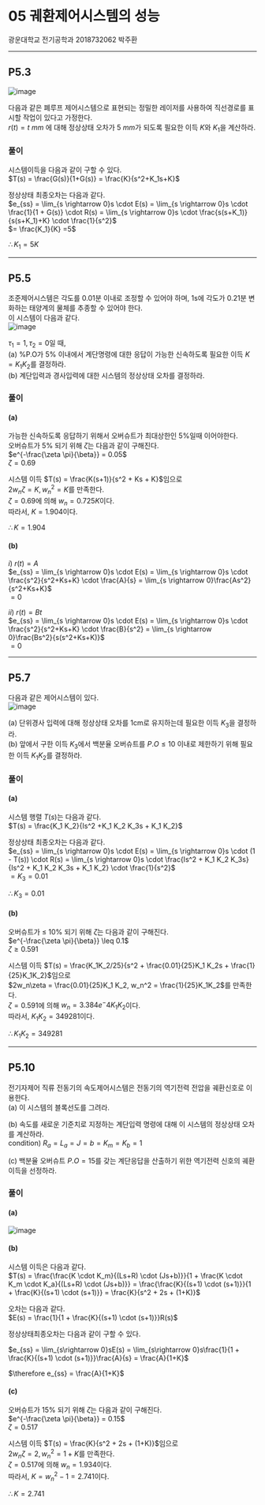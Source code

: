 # 05 궤환제어시스템의 성능  
광운대학교 전기공학과 2018732062 박주환  

---  
## P5.3  
![image](https://github.com/juhwan98/Control-Engineering/assets/113814473/f0e428c4-b1a5-4dbf-bfa6-3e1c049bc691)

다음과 같은 폐루프 제어시스템으로 표현되는 정밀한 레이저를 사용하여 직선경로를 표시할 작업이 있다고 가정한다.  
$r(t) = t$ $mm$ 에 대해 정상상태 오차가 $5$ $mm$가 되도록 필요한 이득 $K$와 $K_1$을 계산하라.
### 풀이  
시스템이득을 다음과 같이 구할 수 있다.  
$T(s) = \frac{G(s)}{1+G(s)}
= \frac{K}{s^2+K_1s+K}$  

정상상태 최종오차는 다음과 같다.  
$e_{ss} = \lim_{s \rightarrow 0}s \cdot E(s)
= \lim_{s \rightarrow 0}s \cdot \frac{1}{1 + G(s)} \cdot R(s)
= \lim_{s \rightarrow 0}s \cdot \frac{s(s+K_1)}{s(s+K_1)+K} \cdot \frac{1}{s^2}$  
$= \frac{K_1}{K} =5$

$\therefore K_1 = 5K$  

---
## P5.5  
조준제어시스템은 각도를 0.01분 이내로 조정할 수 있어야 하며, 1s에 각도가 0.21분 변화하는 태양계의 물체를 추종할 수 있어야 한다.  
이 시스템이 다음과 같다.  
![image](https://github.com/juhwan98/Control-Engineering/assets/113814473/b05a4231-af57-4cd8-84e6-e9e5b4a2f35a)

$\tau_1 = 1, \tau_2 = 0$일 때,  
(a) %P.O가 5% 이내에서 계단명령에 대한 응답이 가능한 신속하도록 필요한 이득 $K = K_1 K_2$를 결정하라.  
(b) 계단입력과 경사입력에 대한 시스템의 정상상태 오차를 결정하라.  

### 풀이  
#### (a)  
가능한 신속하도록 응답하기 위해서 오버슈트가 최대상한인 5%일때 이어야한다.  
오버슈트가 5% 되기 위해 $\zeta$는 다음과 같이 구해진다.  
$e^{-\frac{\zeta \pi}{\beta}} = 0.05$  
$\zeta = 0.69$  

시스템 이득 $T(s) = \frac{K(s+1)}{s^2 + Ks + K}$임으로  
$2w_n\zeta = K, w_n^2 = K$를 만족한다.  
$\zeta = 0.69$에 의해 $w_n = 0.725K$이다.  
따라서, $K = 1.904$이다.

$\therefore K = 1.904$  
  
#### (b)  
$i)$ $r(t) = A$  
$e_{ss} = \lim_{s \rightarrow 0}s \cdot E(s)
= \lim_{s \rightarrow 0}s \cdot \frac{s^2}{s^2+Ks+K} \cdot \frac{A}{s}
= \lim_{s \rightarrow 0}\frac{As^2}{s^2+Ks+K}$  
$= 0$  

$ii)$ $r(t) = Bt$  
$e_{ss} = \lim_{s \rightarrow 0}s \cdot E(s)
= \lim_{s \rightarrow 0}s \cdot \frac{s^2}{s^2+Ks+K} \cdot \frac{B}{s^2}
= \lim_{s \rightarrow 0}\frac{Bs^2}{s(s^2+Ks+K)}$  
$= 0$  

---
## P5.7  
다음과 같은 제어시스템이 있다.  
![image](https://github.com/juhwan98/Control-Engineering/assets/113814473/cba8dfc0-0f8e-4955-901e-d281736eb7d6)

(a) 단위경사 입력에 대해 정상상태 오차를 1cm로 유지하는데 필요한 이득 $K_3$을 결정하라.   
(b) 앞에서 구한 이득 $K_3$에서 백분율 오버슈트를 $P.O \leq 10%$ 이내로 제한하기 위해 필요한 이득 $K_1K_2$를 결정하라.  

### 풀이  
#### (a)  
시스템 행렬 $T(s)$는 다음과 같다.  
$T(s) = \frac{K_1 K_2}{Is^2 +K_1 K_2 K_3s + K_1 K_2}$  

정상상태 최종오차는 다음과 같다.  
$e_{ss} = \lim_{s \rightarrow 0}s \cdot E(s)
= \lim_{s \rightarrow 0}s \cdot (1 - T(s)) \cdot R(s)
= \lim_{s \rightarrow 0}s \cdot \frac{Is^2 + K_1 K_2 K_3s}{Is^2 + K_1 K_2 K_3s + K_1 K_2} \cdot \frac{1}{s^2}$  
$= K_3 = 0.01$

$\therefore K_3 = 0.01$  

#### (b)
오버슈트가 $\leq$ 10% 되기 위해 $\zeta$는 다음과 같이 구해진다.  
$e^{-\frac{\zeta \pi}{\beta}} \leq 0.1$  
$\zeta \geq 0.591$  

시스템 이득 $T(s) = \frac{K_1K_2/25}{s^2 + \frac{0.01}{25}K_1 K_2s + \frac{1}{25}K_1K_2}$임으로  
$2w_n\zeta = \frac{0.01}{25}K_1 K_2, w_n^2 = \frac{1}{25}K_1K_2$를 만족한다.  
$\zeta = 0.591$에 의해 $w_n = 3.384e^-4 K_1 K_2$이다.  
따라서, $K_1 K_2 = 349281$이다.

$\therefore K_1 K_2 = 349281$

---
## P5.10  
전기자제어 직류 전동기의 속도제어시스템은 전동기의 역기전력 전압을 궤환신호로 이용한다.  
(a) 이 시스템의 블록선도를 그려라.  

(b) 속도를 새로운 기준치로 지정하는 계단입력 명령에 대해 이 시스템의 정상상태 오차를 계산하라.   
condition) $R_a = L_a = J = b = K_m = K_b = 1$  

(c) 백분율 오버슈트 $P.O = 15%$를 갖는 계단응답을 산출하기 위한 역기전력 신호의 궤환이득을 선정하라.  

### 풀이  
#### (a)  
![image](https://github.com/juhwan98/Control-Engineering/assets/113814473/f4e9f524-a59f-421e-ab2f-ea496d1bf67e)

#### (b)  
시스템 이득은 다음과 같다.  
$T(s) = \frac{\frac{K \cdot K_m}{(Ls+R) \cdot (Js+b)}}{1 + \frac{K \cdot K_m \cdot K_a}{(Ls+R) \cdot (Js+b)}}
= \frac{\frac{K}{(s+1) \cdot (s+1)}}{1 + \frac{K}{(s+1) \cdot (s+1)}}
= \frac{K}{s^2 + 2s + (1+K)}$  
  
오차는 다음과 같다.  
$E(s) = \frac{1}{1 + \frac{K}{(s+1) \cdot (s+1)}}R(s)$  

  
정상상태최종오차는 다음과 같이 구할 수 있다.  

$e_{ss} = \lim_{s\rightarrow 0}sE(s)
= \lim_{s\rightarrow 0}s\frac{1}{1 + \frac{K}{(s+1) \cdot (s+1)}}\frac{A}{s}
= \frac{A}{1+K}$  

$\therefore e_{ss} = \frac{A}{1+K}$

#### (c)  
오버슈트가 15% 되기 위해 $\zeta$는 다음과 같이 구해진다.  
$e^{-\frac{\zeta \pi}{\beta}} = 0.15$  
$\zeta = 0.517$  

시스템 이득 $T(s) = \frac{K}{s^2 + 2s + (1+K)}$임으로  
$2w_n\zeta = 2, w_n^2 = 1+K$를 만족한다.  
$\zeta = 0.517$에 의해 $w_n = 1.934$이다.  
따라서, $K = w_n^2 - 1 = 2.741$이다.

$\therefore K = 2.741$
